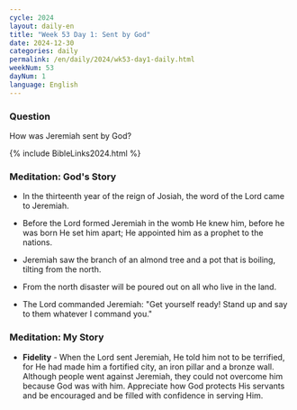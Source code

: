 ```yaml
---
cycle: 2024
layout: daily-en
title: "Week 53 Day 1: Sent by God"
date: 2024-12-30
categories: daily
permalink: /en/daily/2024/wk53-day1-daily.html
weekNum: 53
dayNum: 1
language: English
---
```


### Question     
How was Jeremiah sent by God?

{% include BibleLinks2024.html %} 

### Meditation: God's Story   
+ In the thirteenth year of the reign of Josiah, the word of the Lord came to Jeremiah. 

+ Before the Lord formed Jeremiah in the womb He knew him, before he was born He set him apart; He appointed him as a prophet to the nations. 

+ Jeremiah saw the branch of an almond tree and a pot that is boiling, tilting from the north. 

+ From the north disaster will be poured out on all who live in the land. 

+ The Lord commanded Jeremiah: "Get yourself ready! Stand up and say to them whatever I command you." 

### Meditation: My Story   
+ **Fidelity** - When the Lord sent Jeremiah, He told him not to be terrified, for He had made him a fortified city, an iron pillar and a bronze wall. Although people went against Jeremiah, they could not overcome him because God was with him. Appreciate how God protects His servants and be encouraged and be filled with confidence in serving Him. 
